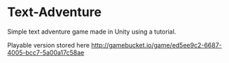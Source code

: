 # Text-Adventure
Simple text adventure game made in Unity using a tutorial.

Playable version stored here http://gamebucket.io/game/ed5ee9c2-6687-4005-bcc7-5a00a17c58ae
